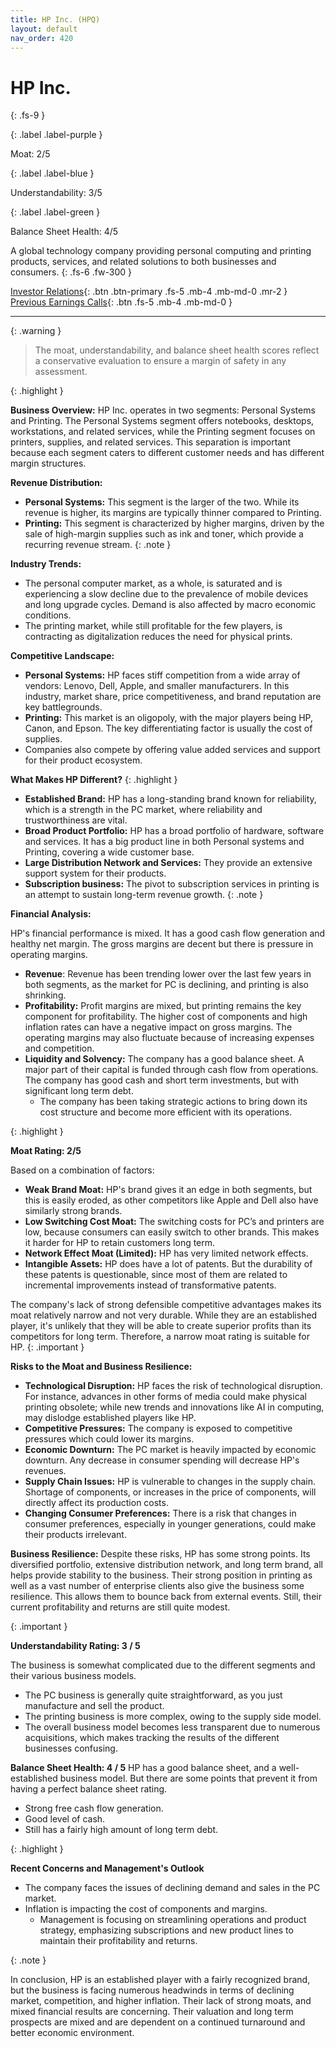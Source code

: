 ```yaml
---
title: HP Inc. (HPQ)
layout: default
nav_order: 420
---
```


# HP Inc.
{: .fs-9 }

{: .label .label-purple }

Moat: 2/5

{: .label .label-blue }

Understandability: 3/5

{: .label .label-green }

Balance Sheet Health: 4/5

A global technology company providing personal computing and printing products, services, and related solutions to both businesses and consumers.
{: .fs-6 .fw-300 }

[Investor Relations](https://www.google.com/search?q=HPQ+investor+relations){: .btn .btn-primary .fs-5 .mb-4 .mb-md-0 .mr-2 }
[Previous Earnings Calls](https://discountingcashflows.com/company/HPQ/transcripts/){: .btn .fs-5 .mb-4 .mb-md-0 }

---

{: .warning }
>The moat, understandability, and balance sheet health scores reflect a conservative evaluation to ensure a margin of safety in any assessment.



{: .highlight }

**Business Overview:**
HP Inc. operates in two segments: Personal Systems and Printing. The Personal Systems segment offers notebooks, desktops, workstations, and related services, while the Printing segment focuses on printers, supplies, and related services. This separation is important because each segment caters to different customer needs and has different margin structures.

**Revenue Distribution:**

*   **Personal Systems:** This segment is the larger of the two. While its revenue is higher, its margins are typically thinner compared to Printing.
*   **Printing:** This segment is characterized by higher margins, driven by the sale of high-margin supplies such as ink and toner, which provide a recurring revenue stream.
{: .note }


**Industry Trends:**

*   The personal computer market, as a whole, is saturated and is experiencing a slow decline due to the prevalence of mobile devices and long upgrade cycles. Demand is also affected by macro economic conditions. 
*   The printing market, while still profitable for the few players, is contracting as digitalization reduces the need for physical prints.

**Competitive Landscape:**

*   **Personal Systems:** HP faces stiff competition from a wide array of vendors: Lenovo, Dell, Apple, and smaller manufacturers. In this industry, market share, price competitiveness, and brand reputation are key battlegrounds.
*  **Printing:** This market is an oligopoly, with the major players being HP, Canon, and Epson. The key differentiating factor is usually the cost of supplies.
*  Companies also compete by offering value added services and support for their product ecosystem.

**What Makes HP Different?**
{: .highlight }


*   **Established Brand:** HP has a long-standing brand known for reliability, which is a strength in the PC market, where reliability and trustworthiness are vital. 
*   **Broad Product Portfolio:** HP has a broad portfolio of hardware, software and services. It has a big product line in both Personal systems and Printing, covering a wide customer base.
*   **Large Distribution Network and Services:** They provide an extensive support system for their products.
*  **Subscription business:** The pivot to subscription services in printing is an attempt to sustain long-term revenue growth.
{: .note }


**Financial Analysis:**

HP's financial performance is mixed. It has a good cash flow generation and healthy net margin.
The gross margins are decent but there is pressure in operating margins.

*  **Revenue**: Revenue has been trending lower over the last few years in both segments, as the market for PC is declining, and printing is also shrinking.
*   **Profitability:**  Profit margins are mixed, but printing remains the key component for profitability. The higher cost of components and high inflation rates can have a negative impact on gross margins. The operating margins may also fluctuate because of increasing expenses and competition.
*   **Liquidity and Solvency:** The company has a good balance sheet. A major part of their capital is funded through cash flow from operations. The company has good cash and short term investments, but with significant long term debt.
    * The company has been taking strategic actions to bring down its cost structure and become more efficient with its operations.

{: .highlight }

**Moat Rating: 2/5**

Based on a combination of factors: 

*   **Weak Brand Moat:** HP's brand gives it an edge in both segments, but this is easily eroded, as other competitors like Apple and Dell also have similarly strong brands.
*   **Low Switching Cost Moat:** The switching costs for PC’s and printers are low, because consumers can easily switch to other brands. This makes it harder for HP to retain customers long term.
*  **Network Effect Moat (Limited):** HP has very limited network effects.
*   **Intangible Assets:** HP does have a lot of patents. But the durability of these patents is questionable, since most of them are related to incremental improvements instead of transformative patents.

The company's lack of strong defensible competitive advantages makes its moat relatively narrow and not very durable. While they are an established player, it's unlikely that they will be able to create superior profits than its competitors for long term. Therefore, a narrow moat rating is suitable for HP.
{: .important }


**Risks to the Moat and Business Resilience:**

*   **Technological Disruption:** HP faces the risk of technological disruption.  For instance, advances in other forms of media could make physical printing obsolete; while new trends and innovations like AI in computing, may dislodge established players like HP.
*   **Competitive Pressures:** The company is exposed to competitive pressures which could lower its margins.
*   **Economic Downturn:** The PC market is heavily impacted by economic downturn. Any decrease in consumer spending will decrease HP's revenues. 
*   **Supply Chain Issues:** HP is vulnerable to changes in the supply chain. Shortage of components, or increases in the price of components, will directly affect its production costs.
*   **Changing Consumer Preferences:** There is a risk that changes in consumer preferences, especially in younger generations, could make their products irrelevant.

**Business Resilience:**
Despite these risks, HP has some strong points. Its diversified portfolio, extensive distribution network, and long term brand, all helps provide stability to the business. Their strong position in printing as well as a vast number of enterprise clients also give the business some resilience. This allows them to bounce back from external events. Still, their current profitability and returns are still quite modest. 

{: .important }


**Understandability Rating: 3 / 5**

The business is somewhat complicated due to the different segments and their various business models.

*   The PC business is generally quite straightforward, as you just manufacture and sell the product.
*   The printing business is more complex, owing to the supply side model.
*   The overall business model becomes less transparent due to numerous acquisitions, which makes tracking the results of the different businesses confusing. 

**Balance Sheet Health: 4 / 5**
HP has a good balance sheet, and a well-established business model. But there are some points that prevent it from having a perfect balance sheet rating.
 * Strong free cash flow generation.
* Good level of cash.
* Still has a fairly high amount of long term debt.

{: .highlight }

**Recent Concerns and Management's Outlook**
*   The company faces the issues of declining demand and sales in the PC market.
*  Inflation is impacting the cost of components and margins.
    * Management is focusing on streamlining operations and product strategy, emphasizing subscriptions and new product lines to maintain their profitability and returns.

{: .note }

In conclusion, HP is an established player with a fairly recognized brand, but the business is facing numerous headwinds in terms of declining market, competition, and higher inflation. Their lack of strong moats, and mixed financial results are concerning. Their valuation and long term prospects are mixed and are dependent on a continued turnaround and better economic environment.
